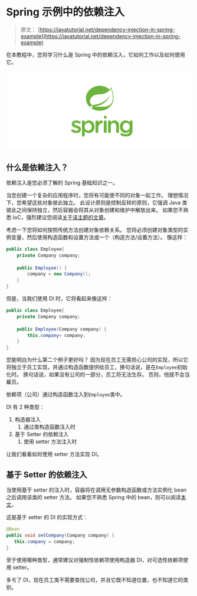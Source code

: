 # Spring 示例中的依赖注入

> 原文： [https://javatutorial.net/dependency-injection-in-spring-example](https://javatutorial.net/dependency-injection-in-spring-example)

在本教程中，您将学习什么是 Spring 中的依赖注入，它如何工作以及如何使用它。

![spring-featured-image](img/d2f73752d8ae931b119dec1eac866973.jpg)

## 什么是依赖注入？

依赖注入是您必须了解的 Spring 基础知识之一。

当您创建一个复杂的应用程序时，您将有可能使不同的对象一起工作。 理想情况下，您希望这些对象彼此独立。 此设计原则是控制反转的原则，它强调 Java 类彼此之间保持独立，然后容器会将其从对象创建和维护中解放出来。 如果您不熟悉 IoC，强烈建议您阅读[关于该主题的文章](https://javatutorial.net/ioc-in-spring)。

考虑一下您将如何按照传统方法创建对象依赖关系。 您将必须创建对象类型的实例变量，然后使用构造函数和设置方法或一个（构造方法/设置方法）。 像这样：

```java
public class Employee{
	private Company company;

	public Employee() {
		company = new Company();
	}
}
```

但是，当我们使用 DI 时，它将看起来像这样：

```java
public class Employee{
	private Company company;

	public Employee(Company company) {
		this.company= company;
	}
}
```

您能明白为什么第二个例子更好吗？ 因为现在员工无需担心公司的实现，所以它将独立于员工实现，并通过构造函数提供给员工，换句话说，是在`Employee`初始化时。 换句话说，如果没有公司的一部分，员工将无法生存。 否则，他就不会当雇员。

依赖项（公司）通过构造函数注入到`Employee`类中。

DI 有 2 种类型：

1.  构造器注入
    1.  通过类构造函数注入时
2.  基于 Setter 的依赖注入
    1.  使用 setter 方法注入时

让我们看看如何使用 setter 方法实现 DI。

## 基于 Setter 的依赖注入

当使用基于 setter 的注入时，容器将在调用无参数构造函数或方法实例化 bean 之后调用该类的 setter 方法。 如果您不熟悉 Spring 中的 bean，则可以阅读[本文](https://javatutorial.net/introduction-to-spring-bean)。

这是基于 setter 的 DI 的实现方式：

```java
@Bean
public void setCompany(Company company) {
   this.company = company;
}
```

至于使用哪种类型，通常建议对强制性依赖项使用构造器 DI，对可选性依赖项使用 setter。

多亏了 DI，现在员工类不需要查找公司，并且它既不知道位置，也不知道它的类别。